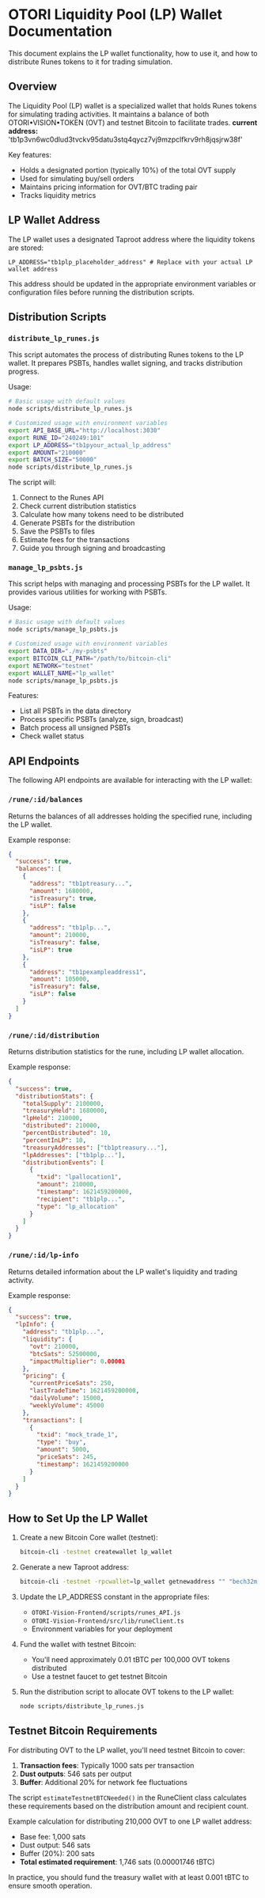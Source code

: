 # OTORI Liquidity Pool (LP) Wallet Documentation

This document explains the LP wallet functionality, how to use it, and how to distribute Runes tokens to it for trading simulation.

## Overview

The Liquidity Pool (LP) wallet is a specialized wallet that holds Runes tokens for simulating trading activities. It maintains a balance of both OTORI•VISION•TOKEN (OVT) and testnet Bitcoin to facilitate trades.
**current address:** 'tb1p3vn6wc0dlud3tvckv95datu3stq4qycz7vj9mzpclfkrv9rh8jqsjrw38f'

Key features:
- Holds a designated portion (typically 10%) of the total OVT supply
- Used for simulating buy/sell orders
- Maintains pricing information for OVT/BTC trading pair
- Tracks liquidity metrics

## LP Wallet Address

The LP wallet uses a designated Taproot address where the liquidity tokens are stored:

```
LP_ADDRESS="tb1plp_placeholder_address" # Replace with your actual LP wallet address
```

This address should be updated in the appropriate environment variables or configuration files before running the distribution scripts.

## Distribution Scripts

### `distribute_lp_runes.js`

This script automates the process of distributing Runes tokens to the LP wallet. It prepares PSBTs, handles wallet signing, and tracks distribution progress.

Usage:
```bash
# Basic usage with default values
node scripts/distribute_lp_runes.js

# Customized usage with environment variables
export API_BASE_URL="http://localhost:3030"
export RUNE_ID="240249:101"
export LP_ADDRESS="tb1pyour_actual_lp_address"
export AMOUNT="210000"
export BATCH_SIZE="50000"
node scripts/distribute_lp_runes.js
```

The script will:
1. Connect to the Runes API
2. Check current distribution statistics
3. Calculate how many tokens need to be distributed
4. Generate PSBTs for the distribution
5. Save the PSBTs to files
6. Estimate fees for the transactions
7. Guide you through signing and broadcasting

### `manage_lp_psbts.js`

This script helps with managing and processing PSBTs for the LP wallet. It provides various utilities for working with PSBTs.

Usage:
```bash
# Basic usage with default values
node scripts/manage_lp_psbts.js

# Customized usage with environment variables
export DATA_DIR="./my-psbts"
export BITCOIN_CLI_PATH="/path/to/bitcoin-cli"
export NETWORK="testnet"
export WALLET_NAME="lp_wallet"
node scripts/manage_lp_psbts.js
```

Features:
- List all PSBTs in the data directory
- Process specific PSBTs (analyze, sign, broadcast)
- Batch process all unsigned PSBTs
- Check wallet status

## API Endpoints

The following API endpoints are available for interacting with the LP wallet:

### `/rune/:id/balances`

Returns the balances of all addresses holding the specified rune, including the LP wallet.

Example response:
```json
{
  "success": true,
  "balances": [
    {
      "address": "tb1ptreasury...",
      "amount": 1680000,
      "isTreasury": true,
      "isLP": false
    },
    {
      "address": "tb1plp...",
      "amount": 210000,
      "isTreasury": false,
      "isLP": true
    },
    {
      "address": "tb1pexampleaddress1",
      "amount": 105000,
      "isTreasury": false,
      "isLP": false
    }
  ]
}
```

### `/rune/:id/distribution`

Returns distribution statistics for the rune, including LP wallet allocation.

Example response:
```json
{
  "success": true,
  "distributionStats": {
    "totalSupply": 2100000,
    "treasuryHeld": 1680000,
    "lpHeld": 210000,
    "distributed": 210000,
    "percentDistributed": 10,
    "percentInLP": 10,
    "treasuryAddresses": ["tb1ptreasury..."],
    "lpAddresses": ["tb1plp..."],
    "distributionEvents": [
      {
        "txid": "lpallocation1",
        "amount": 210000,
        "timestamp": 1621459200000,
        "recipient": "tb1plp...",
        "type": "lp_allocation"
      }
    ]
  }
}
```

### `/rune/:id/lp-info`

Returns detailed information about the LP wallet's liquidity and trading activity.

Example response:
```json
{
  "success": true,
  "lpInfo": {
    "address": "tb1plp...",
    "liquidity": {
      "ovt": 210000,
      "btcSats": 52500000,
      "impactMultiplier": 0.00001
    },
    "pricing": {
      "currentPriceSats": 250,
      "lastTradeTime": 1621459200000,
      "dailyVolume": 15000,
      "weeklyVolume": 45000
    },
    "transactions": [
      {
        "txid": "mock_trade_1",
        "type": "buy",
        "amount": 5000,
        "priceSats": 245,
        "timestamp": 1621459200000
      }
    ]
  }
}
```

## How to Set Up the LP Wallet

1. Create a new Bitcoin Core wallet (testnet):
   ```bash
   bitcoin-cli -testnet createwallet lp_wallet
   ```

2. Generate a new Taproot address:
   ```bash
   bitcoin-cli -testnet -rpcwallet=lp_wallet getnewaddress "" "bech32m"
   ```

3. Update the LP_ADDRESS constant in the appropriate files:
   - `OTORI-Vision-Frontend/scripts/runes_API.js`
   - `OTORI-Vision-Frontend/src/lib/runeClient.ts`
   - Environment variables for your deployment

4. Fund the wallet with testnet Bitcoin:
   - You'll need approximately 0.01 tBTC per 100,000 OVT tokens distributed
   - Use a testnet faucet to get testnet Bitcoin

5. Run the distribution script to allocate OVT tokens to the LP wallet:
   ```bash
   node scripts/distribute_lp_runes.js
   ```

## Testnet Bitcoin Requirements

For distributing OVT to the LP wallet, you'll need testnet Bitcoin to cover:

1. **Transaction fees**: Typically 1000 sats per transaction
2. **Dust outputs**: 546 sats per output
3. **Buffer**: Additional 20% for network fee fluctuations

The script `estimateTestnetBTCNeeded()` in the RuneClient class calculates these requirements based on the distribution amount and recipient count.

Example calculation for distributing 210,000 OVT to one LP wallet address:
- Base fee: 1,000 sats
- Dust output: 546 sats
- Buffer (20%): 200 sats
- **Total estimated requirement**: 1,746 sats (0.00001746 tBTC)

In practice, you should fund the treasury wallet with at least 0.001 tBTC to ensure smooth operation. 